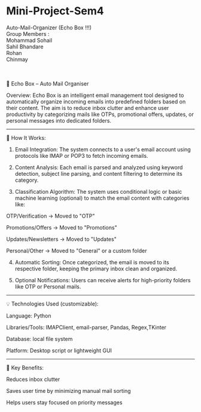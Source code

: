 # Mini-Project-Sem4
Auto-Mail-Organizer (Echo Box !!!)<br>
Group Members :<br>
Mohammad Sohail <br>
Sahil Bhandare  <br>
Rohan <br>
Chinmay

<br><br>
📨 Echo Box – Auto Mail Organiser

Overview:
Echo Box is an intelligent email management tool designed to automatically organize incoming emails into predefined folders based on their content. The aim is to reduce inbox clutter and enhance user productivity by categorizing mails like OTPs, promotional offers, updates, or personal messages into dedicated folders.


---

🔧 How It Works:

1. Email Integration:
The system connects to a user's email account using protocols like IMAP or POP3 to fetch incoming emails.


2. Content Analysis:
Each email is parsed and analyzed using keyword detection, subject line parsing, and content filtering to determine its category.


3. Classification Algorithm:
The system uses conditional logic or basic machine learning (optional) to match the email content with categories like:

OTP/Verification → Moved to "OTP"

Promotions/Offers → Moved to "Promotions"

Updates/Newsletters → Moved to "Updates"

Personal/Other → Moved to "General" or a custom folder



4. Automatic Sorting:
Once categorized, the email is moved to its respective folder, keeping the primary inbox clean and organized.


5. Optional Notifications:
Users can receive alerts for high-priority folders like OTP or Personal mails.




---

💡 Technologies Used (customizable):

Language: Python 

Libraries/Tools: IMAPClient, email-parser, Pandas, Regex,TKinter

Database: local file system 

Platform: Desktop script or lightweight GUI



---

🌟 Key Benefits:

Reduces inbox clutter

Saves user time by minimizing manual mail sorting

Helps users stay focused on priority messages
